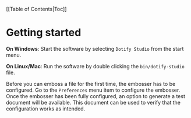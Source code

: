 [[Table of Contents|Toc]]

# Getting started #

__On Windows__: Start the software by selecting `Dotify Studio` from the start menu.

__On Linux/Mac__: Run the software by double clicking the `bin/dotify-studio` file.

Before you can emboss a file for the first time, the embosser has to be configured. Go to the `Preferences`
menu item to configure the embosser. Once the embosser has been fully configured, an option to generate a
test document will be available. This document can be used to verify that the configuration works as
intended.

